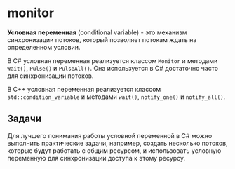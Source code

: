 # monitor 

**Условная переменная** (conditional variable) - это механизм синхронизации потоков, который позволяет потокам ждать на определенном условии. 

В C# условная переменная реализуется классом `Monitor` и методами `Wait()`, `Pulse()` и `PulseAll()`. 
Она используется в C# достаточно часто для синхронизации потоков. 

В C++ условная переменная реализуется классом `std::condition_variable` и методами `wait()`, `notify_one()` и `notify_all()`.

## Задачи 

Для лучшего понимания работы условной переменной в C# можно выполнить практические задачи, например, создать несколько потоков, которые будут работать с общим ресурсом, и использовать условную переменную для синхронизации доступа к этому ресурсу.
